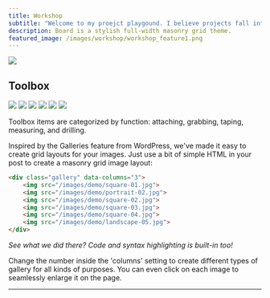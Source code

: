 ```yaml
---
title: Workshop
subtitle: "Welcome to my proejct playgound. I believe projects fall into two categroies: they either teach you something or they accomplsih a finished product goal. Not everything on this porfolio is fully finished, but that's becuase it taught me what I needed to learn along to way to consider it complete!"
description: Board is a stylish full-width masonry grid theme.
featured_image: /images/workshop/workshop_feature1.png
---
```


![](/images/workshop/workshop_feature1.png)

## Toolbox

<div class="gallery" data-columns="3">
  <img src="/images/workshop/workshop_chest1.PNG">
	<img src="/images/workshop/workshop_attaching.PNG">
	<img src="/images/workshop/workshop_grabbing.PNG">
	<img src="/images/workshop/workshop_taping.PNG">
	<img src="/images/workshop/workshop_measuring.PNG">
	<img src="/images/workshop/workshop_drills.PNG">
</div>

Toolbox items are categorized by function: attaching, grabbing, taping, measuring, and drilling. 

Inspired by the Galleries feature from WordPress, we've made it easy to create grid layouts for your images. Just use a bit of simple HTML in your post to create a masonry grid image layout:

```html
<div class="gallery" data-columns="3">
    <img src="/images/demo/square-01.jpg">
    <img src="/images/demo/portrait-02.jpg">
    <img src="/images/demo/square-02.jpg">
    <img src="/images/demo/square-03.jpg">
    <img src="/images/demo/square-04.jpg">
    <img src="/images/demo/landscape-05.jpg">
</div>
```

*See what we did there? Code and syntax highlighting is built-in too!*

Change the number inside the 'columns' setting to create different types of gallery for all kinds of purposes. You can even click on each image to seamlessly enlarge it on the page.

---

